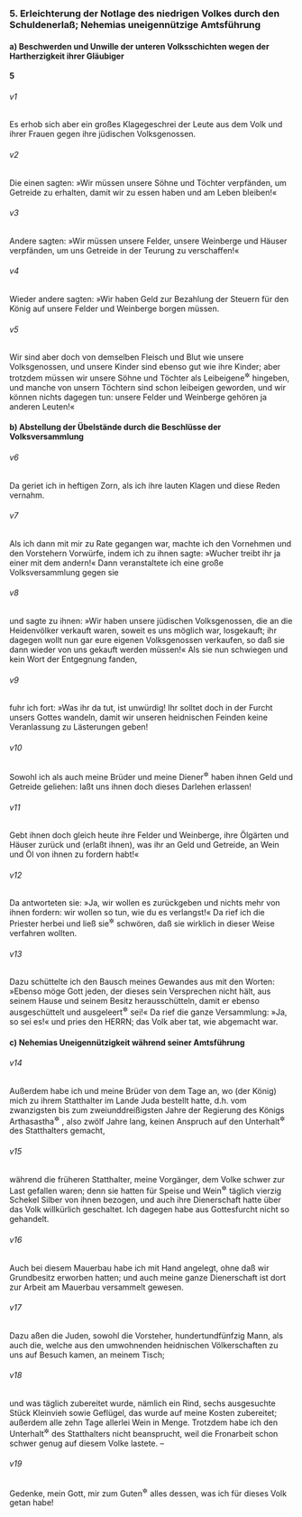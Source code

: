 ### 5. Erleichterung der Notlage des niedrigen Volkes durch den Schuldenerlaß; Nehemias uneigennützige Amtsführung

#### a) Beschwerden und Unwille der unteren Volksschichten wegen der Hartherzigkeit ihrer Gläubiger

__5__

###### v1
Es erhob sich aber ein großes Klagegeschrei der Leute aus dem Volk und ihrer Frauen gegen ihre jüdischen Volksgenossen.

###### v2
Die einen sagten: »Wir müssen unsere Söhne und Töchter verpfänden, um Getreide zu erhalten, damit wir zu essen haben und am Leben bleiben!«

###### v3
Andere sagten: »Wir müssen unsere Felder, unsere Weinberge und Häuser verpfänden, um uns Getreide in der Teurung zu verschaffen!«

###### v4
Wieder andere sagten: »Wir haben Geld zur Bezahlung der Steuern für den König auf unsere Felder und Weinberge borgen müssen.

###### v5
Wir sind aber doch von demselben Fleisch und Blut wie unsere Volksgenossen, und unsere Kinder sind ebenso gut wie ihre Kinder; aber trotzdem müssen wir unsere Söhne und Töchter als Leibeigene<sup title="= in die Sklaverei">&#x2732;</sup>
 hingeben, und manche von unsern Töchtern sind schon leibeigen geworden, und wir können nichts dagegen tun: unsere Felder und Weinberge gehören ja anderen Leuten!«

#### b) Abstellung der Übelstände durch die Beschlüsse der Volksversammlung


###### v6
Da geriet ich in heftigen Zorn, als ich ihre lauten Klagen und diese Reden vernahm.

###### v7
Als ich dann mit mir zu Rate gegangen war, machte ich den Vornehmen und den Vorstehern Vorwürfe, indem ich zu ihnen sagte: »Wucher treibt ihr ja einer mit dem andern!« Dann veranstaltete ich eine große Volksversammlung gegen sie

###### v8
und sagte zu ihnen: »Wir haben unsere jüdischen Volksgenossen, die an die Heidenvölker verkauft waren, soweit es uns möglich war, losgekauft; ihr dagegen wollt nun gar eure eigenen Volksgenossen verkaufen, so daß sie dann wieder von uns gekauft werden müssen!« Als sie nun schwiegen und kein Wort der Entgegnung fanden,

###### v9
fuhr ich fort: »Was ihr da tut, ist unwürdig! Ihr solltet doch in der Furcht unsers Gottes wandeln, damit wir unseren heidnischen Feinden keine Veranlassung zu Lästerungen geben!

###### v10
Sowohl ich als auch meine Brüder und meine Diener<sup title="oder: Leute">&#x2732;</sup>
 haben ihnen Geld und Getreide geliehen: laßt uns ihnen doch dieses Darlehen erlassen!

###### v11
Gebt ihnen doch gleich heute ihre Felder und Weinberge, ihre Ölgärten und Häuser zurück und (erlaßt ihnen), was ihr an Geld und Getreide, an Wein und Öl von ihnen zu fordern habt!«

###### v12
Da antworteten sie: »Ja, wir wollen es zurückgeben und nichts mehr von ihnen fordern: wir wollen so tun, wie du es verlangst!« Da rief ich die Priester herbei und ließ sie<sup title="d.h. die Gläubiger">&#x2732;</sup>
 schwören, daß sie wirklich in dieser Weise verfahren wollten.

###### v13
Dazu schüttelte ich den Bausch meines Gewandes aus mit den Worten: »Ebenso möge Gott jeden, der dieses sein Versprechen nicht hält, aus seinem Hause und seinem Besitz herausschütteln, damit er ebenso ausgeschüttelt und ausgeleert<sup title="= verarmt">&#x2732;</sup>
 sei!« Da rief die ganze Versammlung: »Ja, so sei es!« und pries den HERRN; das Volk aber tat, wie abgemacht war.

#### c) Nehemias Uneigennützigkeit während seiner Amtsführung


###### v14
Außerdem habe ich und meine Brüder von dem Tage an, wo (der König) mich zu ihrem Statthalter im Lande Juda bestellt hatte, d.h. vom zwanzigsten bis zum zweiunddreißigsten Jahre der Regierung des Königs Arthasastha<sup title="vgl. 1,1">&#x2732;</sup>
, also zwölf Jahre lang, keinen Anspruch auf den Unterhalt<sup title="oder: das Einkommen">&#x2732;</sup>
 des Statthalters gemacht,

###### v15
während die früheren Statthalter, meine Vorgänger, dem Volke schwer zur Last gefallen waren; denn sie hatten für Speise und Wein<sup title="= Trank">&#x2732;</sup>
 täglich vierzig Schekel Silber von ihnen bezogen, und auch ihre Dienerschaft hatte über das Volk willkürlich geschaltet. Ich dagegen habe aus Gottesfurcht nicht so gehandelt.

###### v16
Auch bei diesem Mauerbau habe ich mit Hand angelegt, ohne daß wir Grundbesitz erworben hatten; und auch meine ganze Dienerschaft ist dort zur Arbeit am Mauerbau versammelt gewesen.

###### v17
Dazu aßen die Juden, sowohl die Vorsteher, hundertundfünfzig Mann, als auch die, welche aus den umwohnenden heidnischen Völkerschaften zu uns auf Besuch kamen, an meinem Tisch;

###### v18
und was täglich zubereitet wurde, nämlich ein Rind, sechs ausgesuchte Stück Kleinvieh sowie Geflügel, das wurde auf meine Kosten zubereitet; außerdem alle zehn Tage allerlei Wein in Menge. Trotzdem habe ich den Unterhalt<sup title="oder: das Einkommen">&#x2732;</sup>
 des Statthalters nicht beansprucht, weil die Fronarbeit schon schwer genug auf diesem Volke lastete. –

###### v19
Gedenke, mein Gott, mir zum Guten<sup title="oder: zum Segen">&#x2732;</sup>
 alles dessen, was ich für dieses Volk getan habe!